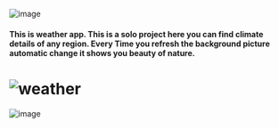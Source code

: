 

![image](https://user-images.githubusercontent.com/54835356/212661575-7ac28179-88f3-481f-a219-0fa92680ba27.png)



#### This is weather app. This is a solo project here you can find climate details of any region. Every Time you refresh the background picture automatic change it shows you beauty of nature.
 # ![weather](https://user-images.githubusercontent.com/54835356/212640836-1522266a-a266-42f9-ad1e-38ab8c48afbe.png)
 
 ![image](https://user-images.githubusercontent.com/54835356/212642669-aca29d9d-ae6f-4a60-8818-874208323727.png)


